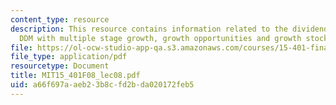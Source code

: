 ```yaml
---
content_type: resource
description: This resource contains information related to the dividend discount model,
  DDM with multiple stage growth, growth opportunities and growth stocks.
file: https://ol-ocw-studio-app-qa.s3.amazonaws.com/courses/15-401-finance-theory-i-fall-2008/a66f697aaeb23b8cfd2bda020172feb5_MIT15_401F08_lec08.pdf
file_type: application/pdf
resourcetype: Document
title: MIT15_401F08_lec08.pdf
uid: a66f697a-aeb2-3b8c-fd2b-da020172feb5
---
```

